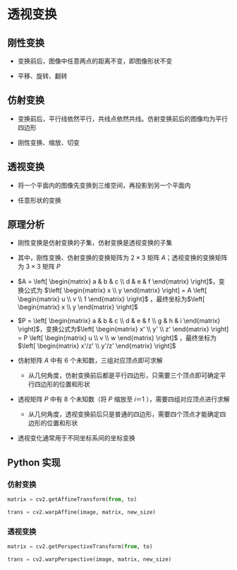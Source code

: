 # 透视变换

## 刚性变换

- 变换前后，图像中任意两点的距离不变，即图像形状不变

- 平移、旋转、翻转

## 仿射变换

- 变换前后，平行线依然平行，共线点依然共线。仿射变换前后的图像均为平行四边形

- 刚性变换、缩放、切变

## 透视变换

- 将一个平面内的图像先变换到三维空间，再投影到另一个平面内

- 任意形状的变换

## 原理分析

- 刚性变换是仿射变换的子集，仿射变换是透视变换的子集

- 其中，刚性变换、仿射变换的变换矩阵为 $2 \times 3$ 矩阵 $A$；透视变换的变换矩阵为 $3 \times 3$ 矩阵 $P$

- $A = \left[ \begin{matrix} a & b & c \\ d & e & f \end{matrix} \right]$，变换公式为 $\left[ \begin{matrix} x \\ y \end{matrix} \right] = A \left[ \begin{matrix} u \\ v \\ 1 \end{matrix} \right]$ ，最终坐标为$\left[ \begin{matrix} x \\ y \end{matrix} \right]$

-  $P = \left[ \begin{matrix} a & b & c \\ d & e & f \\ g & h & i \end{matrix} \right]$，变换公式为$\left[ \begin{matrix} x' \\ y' \\ z' \end{matrix} \right] = P \left[ \begin{matrix} u \\ v \\ w \end{matrix} \right]$ ，最终坐标为$\left[ \begin{matrix} x'/z' \\ y'/z' \end{matrix} \right]$

- 仿射矩阵 $A$ 中有 $6$ 个未知数，三组对应顶点即可求解

  - 从几何角度，仿射变换前后都是平行四边形，只需要三个顶点即可确定平行四边形的位置和形状

- 透视矩阵 $P$ 中有 $8$ 个未知数（将 $P$ 缩放至 $i ＝ 1$ ），需要四组对应顶点进行求解

  - 从几何角度，透视变换前后只是普通的四边形，需要四个顶点才能确定四边形的位置和形状

- 透视变化通常用于不同坐标系间的坐标变换

## $\mathrm{Python}$ 实现

### 仿射变换

```python
matrix = cv2.getAffineTransform(from, to)

trans = cv2.warpAffine(image, matrix, new_size)
```
### 透视变换

```python
matrix = cv2.getPerspectiveTransform(from, to)

trans = cv2.warpPerspective(image, matrix, new_size)
```